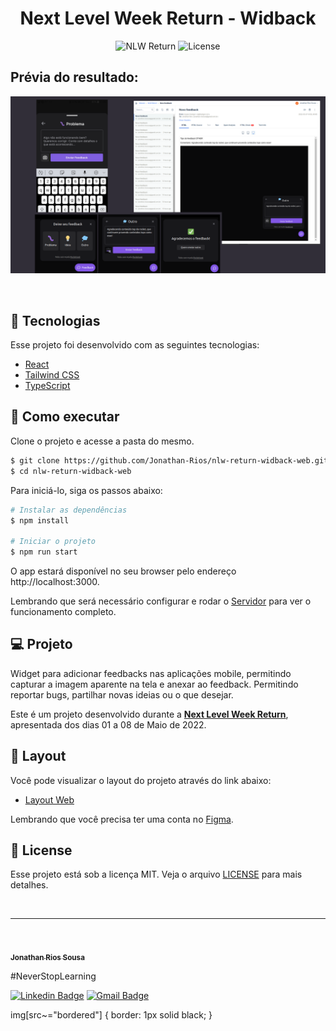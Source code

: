 <h1 align="center">Next Level Week Return - Widback</h1>

<p align="center">
 <img src="https://img.shields.io/static/v1?label=NLW&message=Return&color=E51C44&labelColor=0A1033" alt="NLW Return" />
  <img alt="License" src="https://img.shields.io/static/v1?label=license&message=MIT&color=E51C44&labelColor=0A1033">
</p>

##  Prévia do resultado:
![cover](.github/widget-nlwreturn.png?style=flat)

<br>

## 🧪 Tecnologias

Esse projeto foi desenvolvido com as seguintes tecnologias:

- [React](https://reactjs.org)
- [Tailwind CSS](https://tailwindcss.com/)
- [TypeScript](https://www.typescriptlang.org/)

## 🚀 Como executar

Clone o projeto e acesse a pasta do mesmo.

```bash
$ git clone https://github.com/Jonathan-Rios/nlw-return-widback-web.git
$ cd nlw-return-widback-web
```

Para iniciá-lo, siga os passos abaixo:
```bash
# Instalar as dependências
$ npm install

# Iniciar o projeto
$ npm run start
```
O app estará disponível no seu browser pelo endereço http://localhost:3000.

Lembrando que será necessário configurar e rodar o [Servidor](https://link/) para ver o funcionamento completo.

## 💻 Projeto
Widget para adicionar feedbacks nas aplicações mobile, permitindo capturar a imagem aparente na tela e anexar ao feedback. Permitindo reportar bugs, partilhar novas ideias ou o que desejar. 

Este é um projeto desenvolvido durante a **[Next Level Week Return](https://nextlevelweek.com/)**, apresentada dos dias 01 a 08 de Maio de 2022.


## 🔖 Layout

Você pode visualizar o layout do projeto através do link abaixo:

- [Layout Web](https://www.figma.com/community/file/1102912516166573468) 

Lembrando que você precisa ter uma conta no [Figma](http://figma.com/).

## 📝 License

Esse projeto está sob a licença MIT. Veja o arquivo [LICENSE](./LICENSE.md) para mais detalhes.

<br />

---
<br />

<a href="https://github.com/Jonathan-Rios">
 <img src="https://github.com/Jonathan-Rios.png" width="100px;" alt="" bordered />
 <br />
 <sub><b>Jonathan Rios Sousa</b></sub></a>

#NeverStopLearning

[![Linkedin Badge](https://img.shields.io/badge/-Jonathan-blue?style=flat-square&logo=Linkedin&logoColor=white&link=https://www.linkedin.com/in/jonathan-rios-sousa-19b3431b6/)](https://www.linkedin.com/in/tgmarinho/) 
[![Gmail Badge](https://img.shields.io/badge/-jonathan.riosousa@gmail.com-c14438?style=flat-square&logo=Gmail&logoColor=white&link=mailto:jonathan.riosousa@gmail.com)](mailto:jonathan.riosousa@gmail.com)


img[src~="bordered"] {
   border: 1px solid black;
}